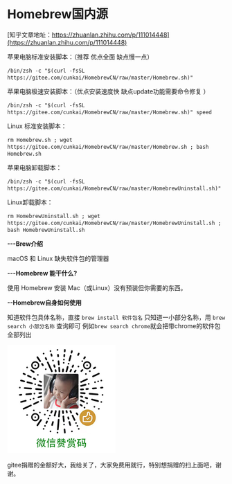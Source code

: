 # Homebrew国内源

[知乎文章地址：https://zhuanlan.zhihu.com/p/111014448](https://zhuanlan.zhihu.com/p/111014448)

苹果电脑标准安装脚本：（推荐 优点全面 缺点慢一点）


```
/bin/zsh -c "$(curl -fsSL https://gitee.com/cunkai/HomebrewCN/raw/master/Homebrew.sh)"

```

苹果电脑极速安装脚本：（优点安装速度快 缺点update功能需要命令修复 ）


```
/bin/zsh -c "$(curl -fsSL https://gitee.com/cunkai/HomebrewCN/raw/master/Homebrew.sh)" speed

```

Linux 标准安装脚本：


```
rm Homebrew.sh ; wget https://gitee.com/cunkai/HomebrewCN/raw/master/Homebrew.sh ; bash Homebrew.sh

```

苹果电脑卸载脚本：


```
/bin/zsh -c "$(curl -fsSL https://gitee.com/cunkai/HomebrewCN/raw/master/HomebrewUninstall.sh)"

```

Linux卸载脚本：


```
rm HomebrewUninstall.sh ; wget https://gitee.com/cunkai/HomebrewCN/raw/master/HomebrewUninstall.sh ; bash HomebrewUninstall.sh

```



 **---Brew介绍** 

macOS 和 Linux 缺失软件包的管理器

 **---Homebrew 能干什么?** 

使用 Homebrew 安装 Mac（或Linux）没有预装但你需要的东西。

 **--Homebrew自身如何使用** 

知道软件包具体名称，直接 `brew install 软件包名`
只知道一小部分名称，用 `brew search 小部分名称` 查询即可
例如`brew search chrome`就会把带chrome的软件包全部列出

![输入图片说明](%E5%BE%AE%E4%BF%A1%E5%9B%BE%E7%89%87_20220213130333.jpg)

gitee捐赠的金额好大，我给关了，大家免费用就行，特别想捐赠的扫上面吧，谢谢。